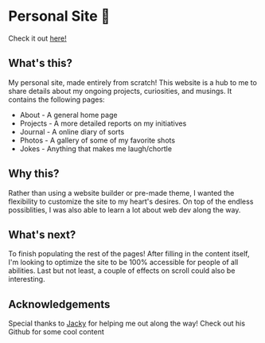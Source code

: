 # Personal Site 🌳

Check it out [here!](http://www.ansonyu.ca/) 

## What's this?

My personal site, made entirely from scratch! This website is a hub to me to share details about my ongoing projects, curiosities, and musings. It contains the following pages:
* About - A general home page
* Projects - A more detailed reports on my initiatives
* Journal - A online diary of sorts
* Photos - A gallery of some of my favorite shots
* Jokes - Anything that makes me laugh/chortle

## Why this?

Rather than using a website builder or pre-made theme, I wanted the flexibility to customize the site to my heart's desires. On top of the endless possiblities, I was also able to learn a lot about web dev along the way.

## What's next?

To finish populating the rest of the pages! After filling in the content itself, I'm looking to optimize the site to be 100% accessible for people of all abilities. Last but not least, a couple of effects on scroll could also be interesting.

## Acknowledgements 

Special thanks to [Jacky](https://github.com/jackyzha0) for helping me out along the way! Check out his Github for some cool content
